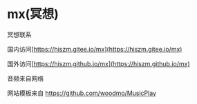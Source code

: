 # mx(冥想)

冥想联系

国内访问[https://hiszm.gitee.io/mx](https://hiszm.gitee.io/mx)

国外访问[https://hiszm.github.io/mx](https://hiszm.github.io/mx)

音频来自网络

网站模板来自 https://github.com/woodmo/MusicPlay 


